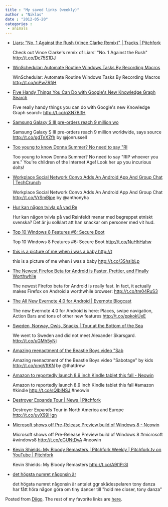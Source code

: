 ```yaml
---
title : "My saved links (weekly)"
author : "Niklas"
date : "2012-05-20"
categories : 
 - animals
---
```


- [Liars: "No. 1 Against the Rush (Vince Clarke Remix)" | Tracks | Pitchfork](http://pitchfork.com/reviews/tracks/13636-no-1-against-the-rush-vince-clarke-remix)
    
    Check out Vince Clarke's remix of Liars' "No. 1 Against the Rush" http://t.co/Dc75S1DJ
    
- [WinSchedular: Automate Routine Windows Tasks By Recording Macros](http://www.addictivetips.com/windows-tips/winschedular-automate-routine-windows-tasks-by-recording-macros/?utm_source=feedburner&utm_medium=twitter&utm_campaign=Feed%3A+Addictivetips+%28AddictiveTips%29)
    
    WinSchedular: Automate Routine Windows Tasks By Recording Macros http://t.co/mPwZRfjH
    
- [Five Handy Things You Can Do with Google's New Knowledge Graph Search](http://lifehacker.com/5911330/five-really-handy-things-you-can-do-with-googles-new-knowledge-graph-search?utm_campaign=socialflow_lifehacker_twitter&utm_source=lifehacker_twitter&utm_medium=socialflow)
    
    Five really handy things you can do with Google's new Knowledge Graph search: http://t.co/qXN7BlfH
    
- [Samsung Galaxy S III pre-orders reach 9 million wo](http://t.co/gdTnXZfh)
    
    Samsung Galaxy S III pre-orders reach 9 million worldwide, says source http://t.co/gdTnXZfh by @jonrussell
    
- [Too young to know Donna Summer? No need to say "RI](http://www.diigo.com/item/note/yyfb/3v2e)
    
    Too young to know Donna Summer? No need to say "RIP whoever you are." You're children of the Internet Age! Look her up you incurious dolts!
    
- [Workplace Social Network Convo Adds An Android App And Group Chat | TechCrunch](http://techcrunch.com/2012/05/16/convo-android-group-chat)
    
    Workplace Social Network Convo Adds An Android App And Group Chat http://t.co/VrSmBjpe by @anthonyha
    
- [Hur kan någon tvivla på vad Re](http://www.diigo.com/item/note/yyfb/sioe)
    
    Hur kan någon tvivla på vad Reinfeldt menar med begreppet etniskt svenska? Det är ju solklart att han snackar om personer med vit hud.
    
- [Top 10 Windows 8 Features #6: Secure Boot](http://www.readwriteweb.com/enterprise/2012/05/top-10-windows-8-features-6-secure-boot.php?utm_source=feedburner&utm_medium=feed&utm_campaign=Feed%3A+readwriteweb+%28ReadWriteWeb%29)
    
    Top 10 Windows 8 Features #6: Secure Boot http://t.co/NuHhHahw
    
- [this is a picture of me when i was a baby http://t](http://www.diigo.com/item/note/yyfb/o6b8)
    
    this is a picture of me when i was a baby http://t.co/3ShsibLp
    
- [The Newest Firefox Beta for Android is Faster, Prettier, and Finally Worthwhile](http://lifehacker.com/5910491/firefox-beta-adds-faster-performance-and-a-new-interface-to-android-is-finally-worthwhile?utm_campaign=socialflow_lifehacker_twitter&utm_source=lifehacker_twitter&utm_medium=socialflow)
    
    The newest Firefox beta for Android is really fast. In fact, it actually makes Firefox on Android a worthwhile browser: http://t.co/tm04RuS3
    
- [The All New Evernote 4.0 for Android | Evernote Blogcast](http://blog.evernote.com/2012/05/15/the-all-new-evernote-4-0-for-android)
    
    The new Evernote 4.0 for Android is here: Places, swipe navigation, Action Bars and tons of other new features http://t.co/ppkokUeE
    
- [Sweden, Norway, Owls, Snacks | Tour at the Bottom of the Sea](http://touratthebottomofthesea.com/2012/05/14/sweden-norway-owls-snacks)
    
    We went to Sweden and did not meet Alexander Skarsgard. http://t.co/uGMh5yNj
    
- [Amazing reenactment of the Beastie Boys video "Sab](http://t.co/ongVftKN)
    
    Amazing reenactment of the Beastie Boys video "Sabotage" by kids http://t.co/ongVftKN by @thatdrew
    
- [Amazon to reportedly launch 8.9 inch Kindle tablet this fall - Neowin](http://www.neowin.net/news/amazon-to-reportedly-launch-89-inch-kindle-tablet-this-fall?utm_source=twitterfeed&utm_medium=twitter)
    
    Amazon to reportedly launch 8.9 inch Kindle tablet this fall #amazon #kindle http://t.co/sQlbINSJ #neowin
    
    
- [Destroyer Expands Tour | News | Pitchfork](http://www.pitchfork.com/news/46507-destroyer-expands-tour)
    
    Destroyer Expands Tour in North America and Europe http://t.co/uvX99Hgn
    
- [Microsoft shows off Pre-Release Preview build of Windows 8 - Neowin](http://www.neowin.net/news/microsoft-shows-off-pre-release-preview-build-of-windows-8?utm_source=twitterfeed&utm_medium=twitter)
    
    Microsoft shows off Pre-Release Preview build of Windows 8 #microsoft #windows8 http://t.co/eGUNtDvA #neowin
    
    
- [Kevin Shields: My Bloody Remasters | Pitchfork Weekly | Pitchfork.tv on YouTube | Pitchfork](http://pitchfork.com/tv/youtube/11-pitchfork-weekly/160-kevin-shields-my-bloody-remasters)
    
    Kevin Shields: My Bloody Remasters http://t.co/A9l1Pr3l
    
- [det högsta numret någonsin är](http://www.diigo.com/item/note/yyfb/j9y7)
    
    det högsta numret någonsin är antalet ggr skådespelaren tony danza har fått höra någon göra om tiny dancer till "hold me closer, tony danza"
    

Posted from [Diigo](http://www.diigo.com). The rest of my favorite links are [here](http://www.diigo.com/user/npivic).
